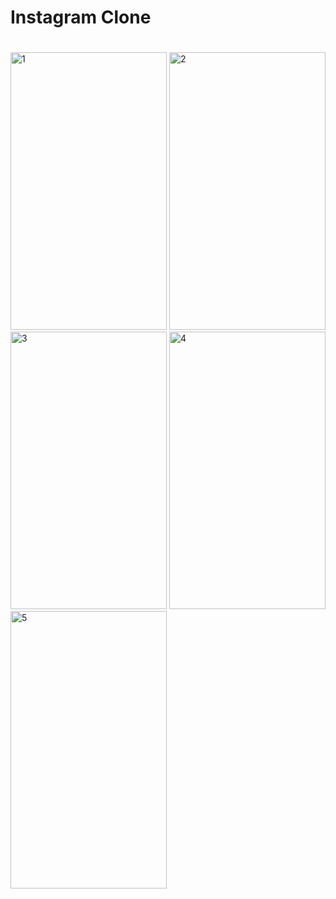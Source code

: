 # Instagram Clone <h1>

 <img src="https://user-images.githubusercontent.com/53323174/120401726-6ad43400-c2f5-11eb-859e-7629edc61de7.png" alt="1" width="250" height="444"/>
 
 <img src="https://user-images.githubusercontent.com/53323174/120401729-6b6cca80-c2f5-11eb-924d-c12a85130116.png" alt="2" width="250" height="444"/>
 
 <img src="https://user-images.githubusercontent.com/53323174/120401733-6c9df780-c2f5-11eb-9310-40dec7ba76b3.png" alt="3" width="250" height="444"/>
 
 <img src="https://user-images.githubusercontent.com/53323174/120401734-6d368e00-c2f5-11eb-8650-9688f2a433d3.png" alt="4" width="250" height="444"/>
 
 <img src="https://user-images.githubusercontent.com/53323174/120401735-6dcf2480-c2f5-11eb-8b5a-066433020213.png" alt="5" width="250" height="444"/>

